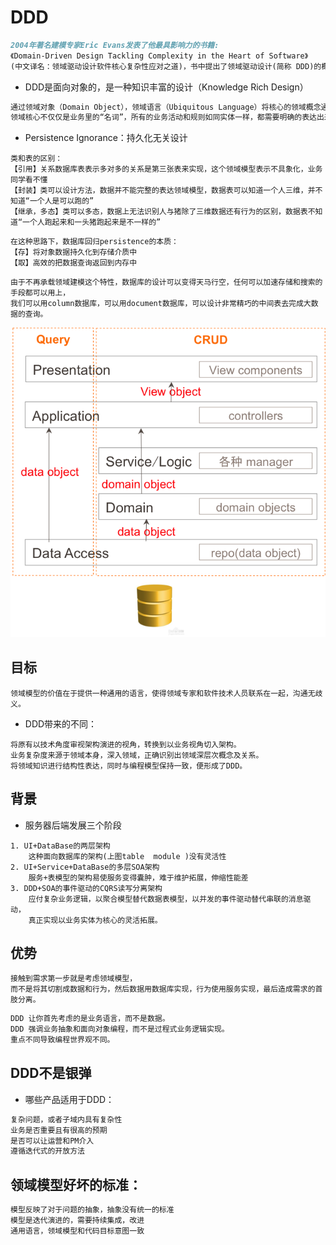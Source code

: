 # DDD 
```md
2004年著名建模专家Eric Evans发表了他最具影响力的书籍:
《Domain-Driven Design Tackling Complexity in the Heart of Software》
(中文译名：领域驱动设计软件核心复杂性应对之道)，书中提出了领域驱动设计(简称 DDD)的概念。
```
* DDD是面向对象的，是一种知识丰富的设计（Knowledge Rich Design）
```md
通过领域对象（Domain Object），领域语言（Ubiquitous Language）将核心的领域概念通过代码的形式表达出来，从而增加代码的可理解性。
领域核心不仅仅是业务里的“名词”，所有的业务活动和规则如同实体一样，都需要明确的表达出来。
```
* Persistence Ignorance：持久化无关设计
```text
类和表的区别：
【引用】关系数据库表表示多对多的关系是第三张表来实现，这个领域模型表示不具象化，业务同学看不懂
【封装】类可以设计方法，数据并不能完整的表达领域模型，数据表可以知道一个人三维，并不知道“一个人是可以跑的”
【继承，多态】类可以多态，数据上无法识别人与猪除了三维数据还有行为的区别，数据表不知道“一个人跑起来和一头猪跑起来是不一样的”
```
```text
在这种思路下，数据库回归persistence的本质：
【存】将对象数据持久化到存储介质中
【取】高效的把数据查询返回到内存中
```
```text
由于不再承载领域建模这个特性，数据库的设计可以变得天马行空，任何可以加速存储和搜索的手段都可以用上，
我们可以用column数据库，可以用document数据库，可以设计非常精巧的中间表去完成大数据的查询。
```
![](_pic/Domain-Arch.png)

## 目标
```text
领域模型的价值在于提供一种通用的语言，使得领域专家和软件技术人员联系在一起，沟通无歧义。
```
* DDD带来的不同：
```text
将原有以技术角度审视架构演进的视角，转换到以业务视角切入架构。
业务复杂度来源于领域本身，深入领域，正确识别出领域深层次概念及关系。
将领域知识进行结构性表达，同时与编程模型保持一致，便形成了DDD。
```
## 背景
* 服务器后端发展三个阶段
```text
1. UI+DataBase的两层架构
	这种面向数据库的架构(上图table	module )没有灵活性
2. UI+Service+DataBase的多层SOA架构
	服务+表模型的架构易使服务变得囊肿，难于维护拓展，伸缩性能差
3. DDD+SOA的事件驱动的CQRS读写分离架构
	应付复杂业务逻辑，以聚合模型替代数据表模型，以并发的事件驱动替代串联的消息驱动，
	真正实现以业务实体为核心的灵活拓展。
```

## 优势
```text
接触到需求第一步就是考虑领域模型，
而不是将其切割成数据和行为，然后数据用数据库实现，行为使用服务实现，最后造成需求的首肢分离。
```
```md
DDD 让你首先考虑的是业务语言，而不是数据。
DDD 强调业务抽象和面向对象编程，而不是过程式业务逻辑实现。
重点不同导致编程世界观不同。
```

## DDD不是银弹
* 哪些产品适用于DDD：
```md
复杂问题，或者子域内具有复杂性
业务是否重要且有很高的预期
是否可以让运营和PM介入
遵循迭代式的开放方法
```
## 领域模型好坏的标准：
```md
模型反映了对于问题的抽象，抽象没有统一的标准
模型是迭代演进的，需要持续集成，改进
通用语言，领域模型和代码目标意图一致
```